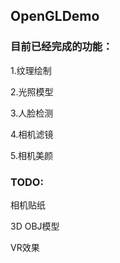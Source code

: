 ## OpenGLDemo

### 目前已经完成的功能：  

1.纹理绘制  

2.光照模型  

3.人脸检测  

4.相机滤镜  

5.相机美颜    

### TODO:  

相机贴纸  

3D OBJ模型  

VR效果
